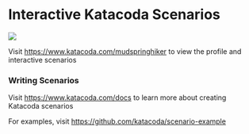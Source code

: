 # Interactive Katacoda Scenarios

[![](http://shields.katacoda.com/katacoda/mudspringhiker/count.svg)](https://www.katacoda.com/mudspringhiker "Get your profile on Katacoda.com")

Visit https://www.katacoda.com/mudspringhiker to view the profile and interactive scenarios

### Writing Scenarios
Visit https://www.katacoda.com/docs to learn more about creating Katacoda scenarios

For examples, visit https://github.com/katacoda/scenario-example

